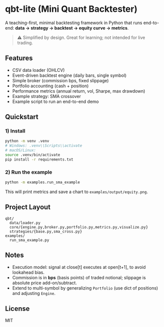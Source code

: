 # qbt-lite (Mini Quant Backtester)

A teaching-first, minimal backtesting framework in Python that runs end-to-end:
**data → strategy → backtest → equity curve → metrics**.

> ⚠️ Simplified by design. Great for learning; not intended for live trading.

## Features
- CSV data loader (OHLCV)
- Event-driven backtest engine (daily bars, single symbol)
- Simple broker (commission bps, fixed slippage)
- Portfolio accounting (cash + position)
- Performance metrics (annual return, vol, Sharpe, max drawdown)
- Example strategy: SMA crossover
- Example script to run an end-to-end demo

## Quickstart

### 1) Install
```bash
python -m venv .venv
# Windows: .venv\\Scripts\\activate
# macOS/Linux:
source .venv/bin/activate
pip install -r requirements.txt
```

### 2) Run the example
```bash
python -m examples.run_sma_example
```

This will print metrics and save a chart to `examples/output/equity.png`.

## Project Layout
```
qbt/
  data/loader.py
  core/{engine.py,broker.py,portfolio.py,metrics.py,visualize.py}
  strategies/{base.py,sma_cross.py}
examples/
  run_sma_example.py
```

## Notes
- Execution model: signal at close[t] executes at open[t+1], to avoid lookahead bias.
- Commission is in **bps** (basis points) of traded notional; slippage is absolute price add-on/subtract.
- Extend to multi-symbol by generalizing `Portfolio` (use dict of positions) and adjusting `Engine`.

## License
MIT
